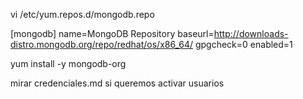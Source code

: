 vi /etc/yum.repos.d/mongodb.repo

[mongodb]
name=MongoDB Repository
baseurl=http://downloads-distro.mongodb.org/repo/redhat/os/x86_64/
gpgcheck=0
enabled=1

yum install -y mongodb-org


mirar credenciales.md si queremos activar usuarios
